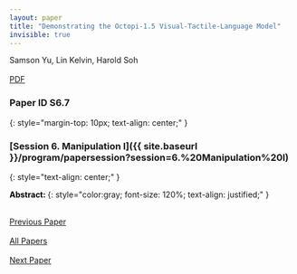 ```yaml
---
layout: paper
title: "Demonstrating the Octopi-1.5 Visual-Tactile-Language Model"
invisible: true
---
```

<div class="paper-authors">
  <div class="paper-author-box">
    <div class="paper-author-name">Samson Yu, Lin Kelvin, Harold Soh</div>
    <div class="paper-author-uni"></div>
  </div>
</div>

<div class="paper-pdf-modern">
  <div class="paper-menu-icon">
    <a href="https://www.roboticsproceedings.org/rss25/p343.pdf" title="Download PDF" target="_blank">
      <i class="fa fa-file-pdf-o"></i><br>
      <span class="paper-menu-label">PDF</span>
    </a>
  </div>
</div>

### Paper ID S6.7
{: style="margin-top: 10px; text-align: center;" }

### [Session 6. Manipulation I]({{ site.baseurl }}/program/papersession?session=6.%20Manipulation%20I)
{: style="text-align: center;" }

<b style="color: black;">Abstract: </b>
{: style="color:gray; font-size: 120%; text-align: justified;" }

<div class="paper-menu-modern">
  <div class="paper-menu-inner">
    <a href="{{ site.baseurl }}/program/papers/S6.6/" title="Previous Paper">
            <div class="paper-menu-icon">
                <i class="fa fa-chevron-left"></i><br>
                <span class="paper-menu-label">Previous Paper</span>
            </div>
        </a>
    <a href="{{ site.baseurl }}/program/papers" title="All Papers">
      <div class="paper-menu-icon">
        <i class="fa fa-list"></i><br>
        <span class="paper-menu-label">All Papers</span>
      </div>
    </a>
    <a href="{{ site.baseurl }}/program/papers/S6.8/" title="Next Paper">
            <div class="paper-menu-icon">
                <i class="fa fa-chevron-right"></i><br>
                <span class="paper-menu-label">Next Paper</span>
            </div>
        </a>
  </div>
</div>
